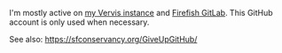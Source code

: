 I'm mostly active on [my Vervis instance](https://code.naskya.net/) and [Firefish GitLab](https://git.joinfirefish.org/naskya). This GitHub account is only used when necessary.

See also: https://sfconservancy.org/GiveUpGitHub/
